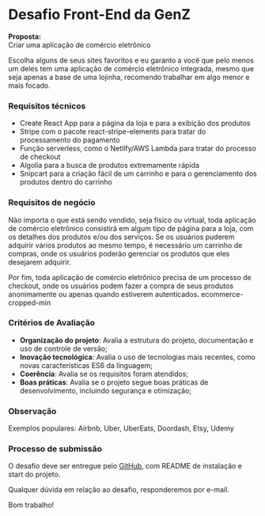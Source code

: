 # Desafio Front-End da GenZ

**Proposta:**  
Criar uma aplicação de comércio eletrônico

Escolha alguns de seus sites favoritos e eu garanto a você que pelo menos um deles tem uma aplicação de comércio eletrônico integrada, mesmo que seja apenas a base de uma lojinha, recomendo trabalhar em algo menor e mais focado.

### **Requisitos técnicos** ###

* Create React App para a página da loja e para a exibição dos produtos
* Stripe com o pacote react-stripe-elements para tratar do processamento do pagamento
* Função serverless, como o Netlify/AWS Lambda para tratar do processo de checkout
* Algolia para a busca de produtos extremamente rápida
* Snipcart para a criação fácil de um carrinho e para o gerenciamento dos produtos dentro do carrinho

### **Requisitos de negócio** ###
Não importa o que está sendo vendido, seja físico ou virtual, toda aplicação de comércio eletrônico consistirá em algum tipo de página para a loja, com os detalhes dos produtos e/ou dos serviços. Se os usuários puderem adquirir vários produtos ao mesmo tempo, é necessário um carrinho de compras, onde os usuários poderão gerenciar os produtos que eles desejarem adquirir.

Por fim, toda aplicação de comércio eletrônico precisa de um processo de checkout, onde os usuários podem fazer a compra de seus produtos anonimamente ou apenas quando estiverem autenticados.
ecommerce-cropped-min

### **Critérios de Avaliação** ###

* **Organização do projeto**: Avalia a estrutura do projeto, documentação e uso de controle de versão;
* **Inovação tecnológica**: Avalia o uso de tecnologias mais recentes, como novas características ES6 da linguagem;
* **Coerência**: Avalia se os requisitos foram atendidos;
* **Boas práticas**: Avalia se o projeto segue boas práticas de desenvolvimento, incluindo segurança e otimização;

### **Observação** ###

Exemplos populares: Airbnb, Uber, UberEats, Doordash, Etsy, Udemy

### **Processo de submissão** ###
O desafio deve ser entregue pelo [GitHub](http://github.com/), com README de instalação e start do projeto.

Qualquer dúvida em relação ao desafio, responderemos por e-mail.

Bom trabalho!